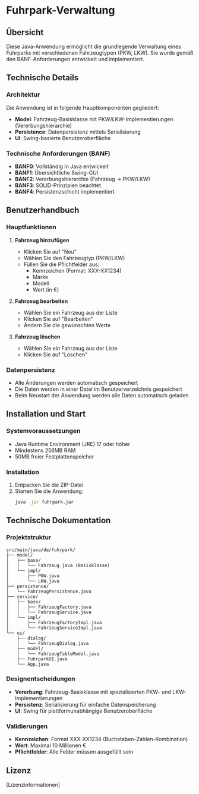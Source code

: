 # Fuhrpark-Verwaltung

## Übersicht
Diese Java-Anwendung ermöglicht die grundlegende Verwaltung eines Fuhrparks mit verschiedenen Fahrzeugtypen (PKW, LKW). Sie wurde gemäß den BANF-Anforderungen entwickelt und implementiert.

## Technische Details

### Architektur
Die Anwendung ist in folgende Hauptkomponenten gegliedert:
- **Model**: Fahrzeug-Basisklasse mit PKW/LKW-Implementierungen (Vererbungshierarchie)
- **Persistence**: Datenpersistenz mittels Serialisierung
- **UI**: Swing-basierte Benutzeroberfläche

### Technische Anforderungen (BANF)
- **BANF0**: Vollständig in Java entwickelt
- **BANF1**: Übersichtliche Swing-GUI
- **BANF2**: Vererbungshierarchie (Fahrzeug → PKW/LKW)
- **BANF3**: SOLID-Prinzipien beachtet
- **BANF4**: Persistenzschicht implementiert

## Benutzerhandbuch

### Hauptfunktionen
1. **Fahrzeug hinzufügen**
   - Klicken Sie auf "Neu"
   - Wählen Sie den Fahrzeugtyp (PKW/LKW)
   - Füllen Sie die Pflichtfelder aus:
     - Kennzeichen (Format: XXX-XX1234)
     - Marke
     - Modell
     - Wert (in €)

2. **Fahrzeug bearbeiten**
   - Wählen Sie ein Fahrzeug aus der Liste
   - Klicken Sie auf "Bearbeiten"
   - Ändern Sie die gewünschten Werte

3. **Fahrzeug löschen**
   - Wählen Sie ein Fahrzeug aus der Liste
   - Klicken Sie auf "Löschen"

### Datenpersistenz
- Alle Änderungen werden automatisch gespeichert
- Die Daten werden in einer Datei im Benutzerverzeichnis gespeichert
- Beim Neustart der Anwendung werden alle Daten automatisch geladen

## Installation und Start

### Systemvoraussetzungen
- Java Runtime Environment (JRE) 17 oder höher
- Mindestens 256MB RAM
- 50MB freier Festplattenspeicher

### Installation
1. Entpacken Sie die ZIP-Datei
2. Starten Sie die Anwendung:
   ```bash
   java -jar fuhrpark.jar
   ```

## Technische Dokumentation

### Projektstruktur
```
src/main/java/de/fuhrpark/
├── model/
│   ├── base/
│   │   └── Fahrzeug.java (Basisklasse)
│   └── impl/
│       ├── PKW.java
│       └── LKW.java
├── persistence/
│   └── FahrzeugPersistence.java
├── service/
│   ├── base/
│   │   ├── FahrzeugFactory.java
│   │   └── FahrzeugService.java
│   └── impl/
│       ├── FahrzeugFactoryImpl.java
│       └── FahrzeugServiceImpl.java
└── ui/
    ├── dialog/
    │   └── FahrzeugDialog.java
    ├── model/
    │   └── FahrzeugTableModel.java
    ├── FuhrparkUI.java
    └── App.java
```

### Designentscheidungen
- **Vererbung**: Fahrzeug-Basisklasse mit spezialisierten PKW- und LKW-Implementierungen
- **Persistenz**: Serialisierung für einfache Datenspeicherung
- **UI**: Swing für plattformunabhängige Benutzeroberfläche

### Validierungen
- **Kennzeichen**: Format XXX-XX1234 (Buchstaben-Zahlen-Kombination)
- **Wert**: Maximal 10 Millionen €
- **Pflichtfelder**: Alle Felder müssen ausgefüllt sein

## Lizenz
[Lizenzinformationen]
